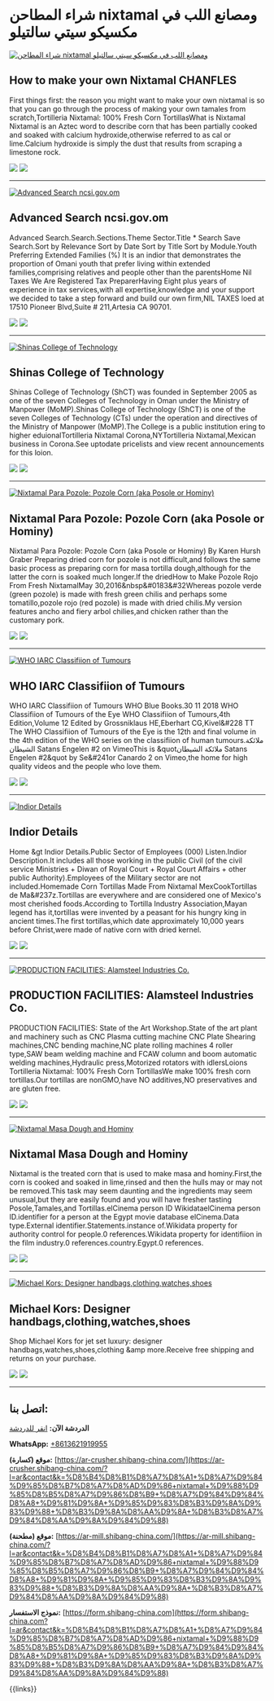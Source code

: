 # شراء المطاحن nixtamal ومصانع اللب في مكسيكو سيتي سالتيلو

<a href="https://swt.shibang-china.com/?n=lxq&l=ar&img&k=%D8%B4%D8%B1%D8%A7%D8%A1+%D8%A7%D9%84%D9%85%D8%B7%D8%A7%D8%AD%D9%86+nixtamal+%D9%88%D9%85%D8%B5%D8%A7%D9%86%D8%B9+%D8%A7%D9%84%D9%84%D8%A8+%D9%81%D9%8A+%D9%85%D9%83%D8%B3%D9%8A%D9%83%D9%88+%D8%B3%D9%8A%D8%AA%D9%8A+%D8%B3%D8%A7%D9%84%D8%AA%D9%8A%D9%84%D9%88" target="_blank">![شراء المطاحن nixtamal ومصانع اللب في مكسيكو سيتي سالتيلو](http://static.shibang-china.com/all-800x300/517.jpg)</a>

## How to make your own Nixtamal CHANFLES
First things first: the reason you might want to make your own nixtamal is so that you can go through the process of making your own tamales from scratch,Tortilleria Nixtamal: 100% Fresh Corn TortillasWhat is Nixtamal Nixtamal is an Aztec word to describe corn that has been partially cooked and soaked with calcium hydroxide,otherwise referred to as cal or lime.Calcium hydroxide is simply the dust that results from scraping a limestone rock.


<a href="https://whatsapp.shibangsoft.com/WhatsApp.php" target="_blank" title="WhatsApp">![](http://static.shibang-china.com/icon/whatsapp.png)</a> <a href="https://swt.shibang-china.com/?n=lxq&l=ar&icon&k=%D8%B4%D8%B1%D8%A7%D8%A1+%D8%A7%D9%84%D9%85%D8%B7%D8%A7%D8%AD%D9%86+nixtamal+%D9%88%D9%85%D8%B5%D8%A7%D9%86%D8%B9+%D8%A7%D9%84%D9%84%D8%A8+%D9%81%D9%8A+%D9%85%D9%83%D8%B3%D9%8A%D9%83%D9%88+%D8%B3%D9%8A%D8%AA%D9%8A+%D8%B3%D8%A7%D9%84%D8%AA%D9%8A%D9%84%D9%88" target="_blank">![](http://static.shibang-china.com/icon/chat-ar.png)</a>

---

<a href="https://swt.shibang-china.com/?n=lxq&l=ar&img&k=%D8%B4%D8%B1%D8%A7%D8%A1+%D8%A7%D9%84%D9%85%D8%B7%D8%A7%D8%AD%D9%86+nixtamal+%D9%88%D9%85%D8%B5%D8%A7%D9%86%D8%B9+%D8%A7%D9%84%D9%84%D8%A8+%D9%81%D9%8A+%D9%85%D9%83%D8%B3%D9%8A%D9%83%D9%88+%D8%B3%D9%8A%D8%AA%D9%8A+%D8%B3%D8%A7%D9%84%D8%AA%D9%8A%D9%84%D9%88" target="_blank">![Advanced Search ncsi.gov.om](http://static.shibang-china.com/all-800x300/774.jpg)</a>

## Advanced Search ncsi.gov.om
Advanced Search.Search.Sections.Theme Sector.Title * Search Save Search.Sort by Relevance Sort by Date Sort by Title Sort by Module.Youth Preferring Extended Families (%) It is an indior that demonstrates the proportion of Omani youth that prefer living within extended families,comprising relatives and people other than the parentsHome Nil Taxes We Are Registered Tax PreparerHaving Eight plus years of experience in tax services,with all expertise,knowledge and your support we decided to take a step forward and build our own firm,NIL TAXES loed at 17510 Pioneer Blvd,Suite # 211,Artesia CA 90701.


<a href="https://whatsapp.shibangsoft.com/WhatsApp.php" target="_blank" title="WhatsApp">![](http://static.shibang-china.com/icon/whatsapp.png)</a> <a href="https://swt.shibang-china.com/?n=lxq&l=ar&icon&k=%D8%B4%D8%B1%D8%A7%D8%A1+%D8%A7%D9%84%D9%85%D8%B7%D8%A7%D8%AD%D9%86+nixtamal+%D9%88%D9%85%D8%B5%D8%A7%D9%86%D8%B9+%D8%A7%D9%84%D9%84%D8%A8+%D9%81%D9%8A+%D9%85%D9%83%D8%B3%D9%8A%D9%83%D9%88+%D8%B3%D9%8A%D8%AA%D9%8A+%D8%B3%D8%A7%D9%84%D8%AA%D9%8A%D9%84%D9%88" target="_blank">![](http://static.shibang-china.com/icon/chat-ar.png)</a>

---

<a href="https://swt.shibang-china.com/?n=lxq&l=ar&img&k=%D8%B4%D8%B1%D8%A7%D8%A1+%D8%A7%D9%84%D9%85%D8%B7%D8%A7%D8%AD%D9%86+nixtamal+%D9%88%D9%85%D8%B5%D8%A7%D9%86%D8%B9+%D8%A7%D9%84%D9%84%D8%A8+%D9%81%D9%8A+%D9%85%D9%83%D8%B3%D9%8A%D9%83%D9%88+%D8%B3%D9%8A%D8%AA%D9%8A+%D8%B3%D8%A7%D9%84%D8%AA%D9%8A%D9%84%D9%88" target="_blank">![Shinas College of Technology](http://static.shibang-china.com/all-800x300/374.jpg)</a>

## Shinas College of Technology
Shinas College of Technology (ShCT) was founded in September 2005 as one of the seven Colleges of Technology in Oman under the Ministry of Manpower (MoMP).Shinas College of Technology (ShCT) is one of the seven Colleges of Technology (CTs) under the operation and directives of the Ministry of Manpower (MoMP).The College is a public institution ering to higher eduionalTortilleria Nixtamal Corona,NYTortilleria Nixtamal,Mexican business in Corona.See uptodate pricelists and view recent announcements for this loion.


<a href="https://whatsapp.shibangsoft.com/WhatsApp.php" target="_blank" title="WhatsApp">![](http://static.shibang-china.com/icon/whatsapp.png)</a> <a href="https://swt.shibang-china.com/?n=lxq&l=ar&icon&k=%D8%B4%D8%B1%D8%A7%D8%A1+%D8%A7%D9%84%D9%85%D8%B7%D8%A7%D8%AD%D9%86+nixtamal+%D9%88%D9%85%D8%B5%D8%A7%D9%86%D8%B9+%D8%A7%D9%84%D9%84%D8%A8+%D9%81%D9%8A+%D9%85%D9%83%D8%B3%D9%8A%D9%83%D9%88+%D8%B3%D9%8A%D8%AA%D9%8A+%D8%B3%D8%A7%D9%84%D8%AA%D9%8A%D9%84%D9%88" target="_blank">![](http://static.shibang-china.com/icon/chat-ar.png)</a>

---

<a href="https://swt.shibang-china.com/?n=lxq&l=ar&img&k=%D8%B4%D8%B1%D8%A7%D8%A1+%D8%A7%D9%84%D9%85%D8%B7%D8%A7%D8%AD%D9%86+nixtamal+%D9%88%D9%85%D8%B5%D8%A7%D9%86%D8%B9+%D8%A7%D9%84%D9%84%D8%A8+%D9%81%D9%8A+%D9%85%D9%83%D8%B3%D9%8A%D9%83%D9%88+%D8%B3%D9%8A%D8%AA%D9%8A+%D8%B3%D8%A7%D9%84%D8%AA%D9%8A%D9%84%D9%88" target="_blank">![Nixtamal Para Pozole: Pozole Corn (aka Posole or Hominy)](http://static.shibang-china.com/all-800x300/1479.jpg)</a>

## Nixtamal Para Pozole: Pozole Corn (aka Posole or Hominy)
Nixtamal Para Pozole: Pozole Corn (aka Posole or Hominy) By Karen Hursh Graber Preparing dried corn for pozole is not difficult,and follows the same basic process as preparing corn for masa tortilla dough,although for the latter the corn is soaked much longer.If the driedHow to Make Pozole Rojo From Fresh NixtamalMay 30,2016&nbsp&#0183&#32Whereas pozole verde (green pozole) is made with fresh green chilis and perhaps some tomatillo,pozole rojo (red pozole) is made with dried chilis.My version features ancho and fiery arbol chilies,and chicken rather than the customary pork.


<a href="https://whatsapp.shibangsoft.com/WhatsApp.php" target="_blank" title="WhatsApp">![](http://static.shibang-china.com/icon/whatsapp.png)</a> <a href="https://swt.shibang-china.com/?n=lxq&l=ar&icon&k=%D8%B4%D8%B1%D8%A7%D8%A1+%D8%A7%D9%84%D9%85%D8%B7%D8%A7%D8%AD%D9%86+nixtamal+%D9%88%D9%85%D8%B5%D8%A7%D9%86%D8%B9+%D8%A7%D9%84%D9%84%D8%A8+%D9%81%D9%8A+%D9%85%D9%83%D8%B3%D9%8A%D9%83%D9%88+%D8%B3%D9%8A%D8%AA%D9%8A+%D8%B3%D8%A7%D9%84%D8%AA%D9%8A%D9%84%D9%88" target="_blank">![](http://static.shibang-china.com/icon/chat-ar.png)</a>

---

<a href="https://swt.shibang-china.com/?n=lxq&l=ar&img&k=%D8%B4%D8%B1%D8%A7%D8%A1+%D8%A7%D9%84%D9%85%D8%B7%D8%A7%D8%AD%D9%86+nixtamal+%D9%88%D9%85%D8%B5%D8%A7%D9%86%D8%B9+%D8%A7%D9%84%D9%84%D8%A8+%D9%81%D9%8A+%D9%85%D9%83%D8%B3%D9%8A%D9%83%D9%88+%D8%B3%D9%8A%D8%AA%D9%8A+%D8%B3%D8%A7%D9%84%D8%AA%D9%8A%D9%84%D9%88" target="_blank">![WHO IARC Classifiion of Tumours](http://static.shibang-china.com/all-800x300/524.jpg)</a>

## WHO IARC Classifiion of Tumours
WHO IARC Classifiion of Tumours WHO Blue Books.30 11 2018 WHO Classifiion of Tumours of the Eye WHO Classifiion of Tumours,4th Edition,Volume 12 Edited by Grossniklaus HE,Eberhart CG,Kivel&#228 TT The WHO Classifiion of Tumours of the Eye is the 12th and final volume in the 4th edition of the WHO series on the classifiion of human tumours.ملائكة الشيطان Satans Engelen #2 on VimeoThis is &quotملائكة الشيطان Satans Engelen #2&quot by Se&#241or Canardo 2 on Vimeo,the home for high quality videos and the people who love them.


<a href="https://whatsapp.shibangsoft.com/WhatsApp.php" target="_blank" title="WhatsApp">![](http://static.shibang-china.com/icon/whatsapp.png)</a> <a href="https://swt.shibang-china.com/?n=lxq&l=ar&icon&k=%D8%B4%D8%B1%D8%A7%D8%A1+%D8%A7%D9%84%D9%85%D8%B7%D8%A7%D8%AD%D9%86+nixtamal+%D9%88%D9%85%D8%B5%D8%A7%D9%86%D8%B9+%D8%A7%D9%84%D9%84%D8%A8+%D9%81%D9%8A+%D9%85%D9%83%D8%B3%D9%8A%D9%83%D9%88+%D8%B3%D9%8A%D8%AA%D9%8A+%D8%B3%D8%A7%D9%84%D8%AA%D9%8A%D9%84%D9%88" target="_blank">![](http://static.shibang-china.com/icon/chat-ar.png)</a>

---

<a href="https://swt.shibang-china.com/?n=lxq&l=ar&img&k=%D8%B4%D8%B1%D8%A7%D8%A1+%D8%A7%D9%84%D9%85%D8%B7%D8%A7%D8%AD%D9%86+nixtamal+%D9%88%D9%85%D8%B5%D8%A7%D9%86%D8%B9+%D8%A7%D9%84%D9%84%D8%A8+%D9%81%D9%8A+%D9%85%D9%83%D8%B3%D9%8A%D9%83%D9%88+%D8%B3%D9%8A%D8%AA%D9%8A+%D8%B3%D8%A7%D9%84%D8%AA%D9%8A%D9%84%D9%88" target="_blank">![Indior Details](http://static.shibang-china.com/all-800x300/530.jpg)</a>

## Indior Details
Home &gt Indior Details.Public Sector of Employees (000) Listen.Indior Description.It includes all those working in the public Civil (of the civil service Ministries + Diwan of Royal Court + Royal Court Affairs + other public Authority).Employees of the Military sector are not included.Homemade Corn Tortillas Made From Nixtamal MexCookTortillas de Ma&#237z.Tortillas are everywhere and are considered one of Mexico's most cherished foods.According to Tortilla Industry Association,Mayan legend has it,tortillas were invented by a peasant for his hungry king in ancient times.The first tortillas,which date approximately 10,000 years before Christ,were made of native corn with dried kernel.


<a href="https://whatsapp.shibangsoft.com/WhatsApp.php" target="_blank" title="WhatsApp">![](http://static.shibang-china.com/icon/whatsapp.png)</a> <a href="https://swt.shibang-china.com/?n=lxq&l=ar&icon&k=%D8%B4%D8%B1%D8%A7%D8%A1+%D8%A7%D9%84%D9%85%D8%B7%D8%A7%D8%AD%D9%86+nixtamal+%D9%88%D9%85%D8%B5%D8%A7%D9%86%D8%B9+%D8%A7%D9%84%D9%84%D8%A8+%D9%81%D9%8A+%D9%85%D9%83%D8%B3%D9%8A%D9%83%D9%88+%D8%B3%D9%8A%D8%AA%D9%8A+%D8%B3%D8%A7%D9%84%D8%AA%D9%8A%D9%84%D9%88" target="_blank">![](http://static.shibang-china.com/icon/chat-ar.png)</a>

---

<a href="https://swt.shibang-china.com/?n=lxq&l=ar&img&k=%D8%B4%D8%B1%D8%A7%D8%A1+%D8%A7%D9%84%D9%85%D8%B7%D8%A7%D8%AD%D9%86+nixtamal+%D9%88%D9%85%D8%B5%D8%A7%D9%86%D8%B9+%D8%A7%D9%84%D9%84%D8%A8+%D9%81%D9%8A+%D9%85%D9%83%D8%B3%D9%8A%D9%83%D9%88+%D8%B3%D9%8A%D8%AA%D9%8A+%D8%B3%D8%A7%D9%84%D8%AA%D9%8A%D9%84%D9%88" target="_blank">![PRODUCTION FACILITIES: Alamsteel Industries Co.](http://static.shibang-china.com/all-800x300/188.jpg)</a>

## PRODUCTION FACILITIES: Alamsteel Industries Co.
PRODUCTION FACILITIES: State of the Art Workshop.State of the art plant and machinery such as CNC Plasma cutting machine CNC Plate Shearing machines,CNC bending machine,NC plate rolling machines 4 roller type,SAW beam welding machine and FCAW column and boom automatic welding machines,Hydraulic press,Motorized rotators with idlersLoions Tortilleria Nixtamal: 100% Fresh Corn TortillasWe make 100% fresh corn tortillas.Our tortillas are nonGMO,have NO additives,NO preservatives and are gluten free.


<a href="https://whatsapp.shibangsoft.com/WhatsApp.php" target="_blank" title="WhatsApp">![](http://static.shibang-china.com/icon/whatsapp.png)</a> <a href="https://swt.shibang-china.com/?n=lxq&l=ar&icon&k=%D8%B4%D8%B1%D8%A7%D8%A1+%D8%A7%D9%84%D9%85%D8%B7%D8%A7%D8%AD%D9%86+nixtamal+%D9%88%D9%85%D8%B5%D8%A7%D9%86%D8%B9+%D8%A7%D9%84%D9%84%D8%A8+%D9%81%D9%8A+%D9%85%D9%83%D8%B3%D9%8A%D9%83%D9%88+%D8%B3%D9%8A%D8%AA%D9%8A+%D8%B3%D8%A7%D9%84%D8%AA%D9%8A%D9%84%D9%88" target="_blank">![](http://static.shibang-china.com/icon/chat-ar.png)</a>

---

<a href="https://swt.shibang-china.com/?n=lxq&l=ar&img&k=%D8%B4%D8%B1%D8%A7%D8%A1+%D8%A7%D9%84%D9%85%D8%B7%D8%A7%D8%AD%D9%86+nixtamal+%D9%88%D9%85%D8%B5%D8%A7%D9%86%D8%B9+%D8%A7%D9%84%D9%84%D8%A8+%D9%81%D9%8A+%D9%85%D9%83%D8%B3%D9%8A%D9%83%D9%88+%D8%B3%D9%8A%D8%AA%D9%8A+%D8%B3%D8%A7%D9%84%D8%AA%D9%8A%D9%84%D9%88" target="_blank">![Nixtamal Masa Dough and Hominy](http://static.shibang-china.com/all-800x300/994.jpg)</a>

## Nixtamal Masa Dough and Hominy
Nixtamal is the treated corn that is used to make masa and hominy.First,the corn is cooked and soaked in lime,rinsed and then the hulls may or may not be removed.This task may seem daunting and the ingredients may seem unusual,but they are easily found and you will have fresher tasting Posole,Tamales,and Tortillas.elCinema person ID WikidataelCinema person ID.identifier for a person at the Egypt movie database elCinema.Data type.External identifier.Statements.instance of.Wikidata property for authority control for people.0 references.Wikidata property for identifiion in the film industry.0 references.country.Egypt.0 references.


<a href="https://whatsapp.shibangsoft.com/WhatsApp.php" target="_blank" title="WhatsApp">![](http://static.shibang-china.com/icon/whatsapp.png)</a> <a href="https://swt.shibang-china.com/?n=lxq&l=ar&icon&k=%D8%B4%D8%B1%D8%A7%D8%A1+%D8%A7%D9%84%D9%85%D8%B7%D8%A7%D8%AD%D9%86+nixtamal+%D9%88%D9%85%D8%B5%D8%A7%D9%86%D8%B9+%D8%A7%D9%84%D9%84%D8%A8+%D9%81%D9%8A+%D9%85%D9%83%D8%B3%D9%8A%D9%83%D9%88+%D8%B3%D9%8A%D8%AA%D9%8A+%D8%B3%D8%A7%D9%84%D8%AA%D9%8A%D9%84%D9%88" target="_blank">![](http://static.shibang-china.com/icon/chat-ar.png)</a>

---

<a href="https://swt.shibang-china.com/?n=lxq&l=ar&img&k=%D8%B4%D8%B1%D8%A7%D8%A1+%D8%A7%D9%84%D9%85%D8%B7%D8%A7%D8%AD%D9%86+nixtamal+%D9%88%D9%85%D8%B5%D8%A7%D9%86%D8%B9+%D8%A7%D9%84%D9%84%D8%A8+%D9%81%D9%8A+%D9%85%D9%83%D8%B3%D9%8A%D9%83%D9%88+%D8%B3%D9%8A%D8%AA%D9%8A+%D8%B3%D8%A7%D9%84%D8%AA%D9%8A%D9%84%D9%88" target="_blank">![Michael Kors: Designer handbags,clothing,watches,shoes](http://static.shibang-china.com/all-800x300/647.jpg)</a>

## Michael Kors: Designer handbags,clothing,watches,shoes
Shop Michael Kors for jet set luxury: designer handbags,watches,shoes,clothing &amp more.Receive free shipping and returns on your purchase.

<a href="https://whatsapp.shibangsoft.com/WhatsApp.php" target="_blank" title="WhatsApp">![](http://static.shibang-china.com/icon/whatsapp.png)</a> <a href="https://swt.shibang-china.com/?l=ar&icon&k=%D8%B4%D8%B1%D8%A7%D8%A1+%D8%A7%D9%84%D9%85%D8%B7%D8%A7%D8%AD%D9%86+nixtamal+%D9%88%D9%85%D8%B5%D8%A7%D9%86%D8%B9+%D8%A7%D9%84%D9%84%D8%A8+%D9%81%D9%8A+%D9%85%D9%83%D8%B3%D9%8A%D9%83%D9%88+%D8%B3%D9%8A%D8%AA%D9%8A+%D8%B3%D8%A7%D9%84%D8%AA%D9%8A%D9%84%D9%88" target="_blank">![](http://static.shibang-china.com/icon/chat-ar.png)</a>

---
## اتصل بنا:

**الدردشة الآن:** [انقر للدردشة](https://swt.shibang-china.com?l=ar&contact&k=%D8%B4%D8%B1%D8%A7%D8%A1+%D8%A7%D9%84%D9%85%D8%B7%D8%A7%D8%AD%D9%86+nixtamal+%D9%88%D9%85%D8%B5%D8%A7%D9%86%D8%B9+%D8%A7%D9%84%D9%84%D8%A8+%D9%81%D9%8A+%D9%85%D9%83%D8%B3%D9%8A%D9%83%D9%88+%D8%B3%D9%8A%D8%AA%D9%8A+%D8%B3%D8%A7%D9%84%D8%AA%D9%8A%D9%84%D9%88)

**WhatsApp:**  [+8613621919955](https://whatsapp.shibangsoft.com/WhatsApp.php)

**موقع (كسارة):** [https://ar-crusher.shibang-china.com/](https://ar-crusher.shibang-china.com/?l=ar&contact&k=%D8%B4%D8%B1%D8%A7%D8%A1+%D8%A7%D9%84%D9%85%D8%B7%D8%A7%D8%AD%D9%86+nixtamal+%D9%88%D9%85%D8%B5%D8%A7%D9%86%D8%B9+%D8%A7%D9%84%D9%84%D8%A8+%D9%81%D9%8A+%D9%85%D9%83%D8%B3%D9%8A%D9%83%D9%88+%D8%B3%D9%8A%D8%AA%D9%8A+%D8%B3%D8%A7%D9%84%D8%AA%D9%8A%D9%84%D9%88)

**موقع (مطحنة):** [https://ar-mill.shibang-china.com/](https://ar-mill.shibang-china.com/?l=ar&contact&k=%D8%B4%D8%B1%D8%A7%D8%A1+%D8%A7%D9%84%D9%85%D8%B7%D8%A7%D8%AD%D9%86+nixtamal+%D9%88%D9%85%D8%B5%D8%A7%D9%86%D8%B9+%D8%A7%D9%84%D9%84%D8%A8+%D9%81%D9%8A+%D9%85%D9%83%D8%B3%D9%8A%D9%83%D9%88+%D8%B3%D9%8A%D8%AA%D9%8A+%D8%B3%D8%A7%D9%84%D8%AA%D9%8A%D9%84%D9%88)

**نموذج الاستفسار:** [https://form.shibang-china.com](https://form.shibang-china.com?l=ar&contact&k=%D8%B4%D8%B1%D8%A7%D8%A1+%D8%A7%D9%84%D9%85%D8%B7%D8%A7%D8%AD%D9%86+nixtamal+%D9%88%D9%85%D8%B5%D8%A7%D9%86%D8%B9+%D8%A7%D9%84%D9%84%D8%A8+%D9%81%D9%8A+%D9%85%D9%83%D8%B3%D9%8A%D9%83%D9%88+%D8%B3%D9%8A%D8%AA%D9%8A+%D8%B3%D8%A7%D9%84%D8%AA%D9%8A%D9%84%D9%88)

{{links}}